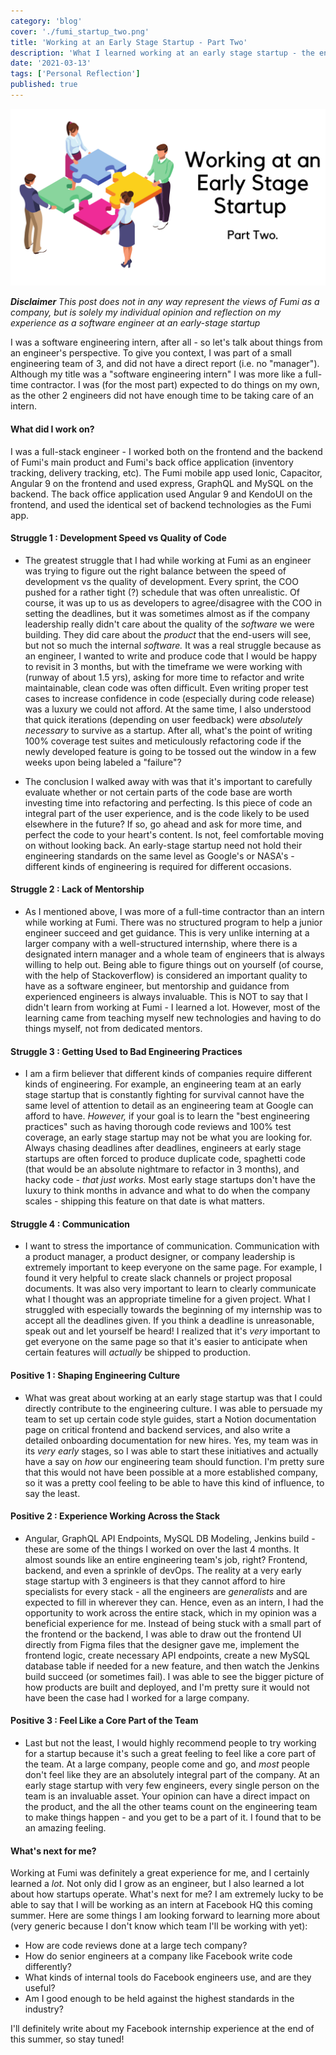```yaml
---
category: 'blog'
cover: './fumi_startup_two.png'
title: 'Working at an Early Stage Startup - Part Two'
description: 'What I learned working at an early stage startup - the engineering side'
date: '2021-03-13'
tags: ['Personal Reflection']
published: true
---
```


![Blog Post Thumbnail](./fumi_startup_two.png)

***Disclaimer***  *This post does not in any way represent the views of Fumi as a company, but is solely my individual opinion and reflection on my experience as a software engineer at an early-stage startup*

I was a software engineering intern, after all - so let's talk about things from an engineer's perspective. To give you context, I was part of a small engineering team of 3, and did not have a direct report (i.e. no "manager"). Although my title was a "software engineering intern" I was more like a full-time contractor. I was (for the most part) expected to do things on my own, as the other 2 engineers did not have enough time to be taking care of an intern. 

#### What did I work on?
I was a full-stack engineer - I worked both on the frontend and the backend of Fumi's main product and Fumi's back office application (inventory tracking, delivery tracking, etc). The Fumi mobile app used Ionic, Capacitor, Angular 9 on the frontend and used express, GraphQL and MySQL on the backend. The back office application used Angular 9 and KendoUI on the frontend, and used the identical set of backend technologies as the Fumi app.

#### Struggle 1 : Development Speed vs Quality of Code
- The greatest struggle that I had while working at Fumi as an engineer was trying to figure out the right balance between the speed of development vs the quality of development. Every sprint, the COO pushed for a rather tight (?) schedule that was often unrealistic. Of course, it was up to us as developers to agree/disagree with the COO in setting the deadlines, but it was sometimes almost as if the company leadership really didn't care about the quality of the *software* we were building. They did care about the *product* that the end-users will see, but not so much the internal *software.* It was a real struggle because as an engineer, I wanted to write and produce code that I would be happy to revisit in 3 months, but with the timeframe we were working with (runway of about 1.5 yrs), asking for more time to refactor and write maintainable, clean code was often difficult. Even writing proper test cases to increase confidence in code (especially during code release) was a luxury we could not afford. At the same time, I also understood that quick iterations (depending on user feedback) were *absolutely necessary* to survive as a startup. After all, what's the point of writing 100% coverage test suites and meticulously refactoring code if the newly developed feature is going to be tossed out the window in a few weeks upon being labeled a "failure"?

- The conclusion I walked away with was that it's important to carefully evaluate whether or not certain parts of the code base are worth investing time into refactoring and perfecting. Is this piece of code an integral part of the user experience, and is the code likely to be used elsewhere in the future? If so, go ahead and ask for more time, and perfect the code to your heart's content. Is not, feel comfortable moving on without looking back. An early-stage startup need not hold their engineering standards on the same level as Google's or NASA's - different kinds of engineering is required for different occasions.

#### Struggle 2 : Lack of Mentorship
- As I mentioned above, I was more of a full-time contractor than an intern while working at Fumi. There was no structured program to help a junior engineer succeed and get guidance. This is very unlike interning at a larger company with a well-structured internship, where there is a designated intern manager and a whole team of engineers that is always willing to help out. Being able to figure things out on yourself (of course, with the help of Stackoverflow) is considered an important quality to have as a software engineer, but mentorship and guidance from experienced engineers is always invaluable. This is NOT to say that I didn't learn from working at Fumi - I learned a lot. However, most of the learning came from teaching myself new technologies and having to do things myself, not from dedicated mentors.

#### Struggle 3 : Getting Used to Bad Engineering Practices
- I am a firm believer that different kinds of companies require different kinds of engineering. For example, an engineering team at an early stage startup that is constantly fighting for survival cannot have the same level of attention to detail as an engineering team at Google can afford to have. *However,* if your goal is to learn the "best engineering practices" such as having thorough code reviews and 100% test coverage, an early stage startup may not be what you are looking for. Always chasing deadlines after deadlines, engineers at early stage startups are often forced to produce duplicate code, spaghetti code (that would be an absolute nightmare to refactor in 3 months), and hacky code - *that just works.* Most early stage startups don't have the luxury to think months in advance and what to do when the company scales - shipping this feature on that date is what matters.

#### Struggle 4 : Communication
- I want to stress the importance of communication. Communication with a product manager, a product designer, or company leadership is extremely important to keep everyone on the same page. For example, I found it very helpful to create slack channels or project proposal documents. It was also very important to learn to clearly communicate what I thought was an appropriate timeline for a given project. What I struggled with especially towards the beginning of my internship was to accept all the deadlines given. If you think a deadline is unreasonable, speak out and let yourself be heard! I realized that it's *very* important to get everyone on the same page so that it's easier to anticipate when certain features will *actually* be shipped to production.

#### Positive 1 : Shaping Engineering Culture
- What was great about working at an early stage startup was that I could directly contribute to the engineering culture. I was able to persuade my team to set up certain code style guides, start a Notion documentation page on critical frontend and backend services, and also write a detailed onboarding documentation for new hires. Yes, my team was in its *very early* stages, so I was able to start these initiatives and actually have a say on *how* our engineering team should function. I'm pretty sure that this would not have been possible at a more established company, so it was a pretty cool feeling to be able to have this kind of influence, to say the least.

#### Positive 2 : Experience Working Across the Stack
- Angular, GraphQL API Endpoints, MySQL DB Modeling, Jenkins build - these are some of the things I worked on over the last 4 months. It almost sounds like an entire engineering team's job, right? Frontend, backend, and even a sprinkle of devOps. The reality at a very early stage startup with 3 engineers is that they cannot afford to hire specialists for every stack - all the engineers are *generalists* and are expected to fill in wherever they can. Hence, even as an intern, I had the opportunity to work across the entire stack, which in my opinion was a beneficial experience for me. Instead of being stuck with a small part of the frontend or the backend, I was able to draw out the frontend UI directly from Figma files that the designer gave me, implement the frontend logic, create necessary API endpoints, create a new MySQL database table if needed for a new feature, and then watch the Jenkins build succeed (or sometimes fail). I was able to see the bigger picture of how products are built and deployed, and I'm pretty sure it would not have been the case had I worked for a large company.

#### Positive 3 : Feel Like a Core Part of the Team
- Last but not the least, I would highly recommend people to try working for a startup because it's such a great feeling to feel like a core part of the team. At a large company, people come and go, and *most* people don't feel like they are an absolutely integral part of the company. At an early stage startup with very few engineers, every single person on the team is an invaluable asset. Your opinion can have a direct impact on the product, and  the all the other teams count on the engineering team to make things happen - and you get to be a part of it. I found that to be an amazing feeling.

#### What's next for me?
Working at Fumi was definitely a great experience for me, and I certainly learned a *lot.* Not only did I grow as an engineer, but I also learned a lot about how startups operate. What's next for me? I am extremely lucky to be able to say that I will be working as an intern at Facebook HQ this coming summer. Here are some things I am looking forward to learning more about (very generic because I don't know which team I'll be working with yet): 

- How are code reviews done at a large tech company?
- How do senior engineers at a company like Facebook write code differently?
- What kinds of internal tools do Facebook engineers use, and are they useful?
- Am I good enough to be held against the highest standards in the industry?

I'll definitely write about my Facebook internship experience at the end of this summer, so stay tuned!